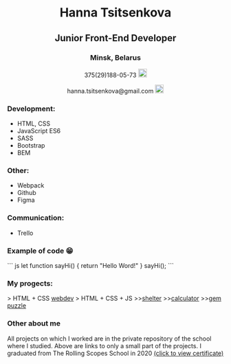 <div class="container" align="center">  
  <h1> Hanna Tsitsenkova </h1>
  <h2> Junior Front-End Developer </h2>         
  <h3> Minsk, Belarus </h3>   
    <p> 375(29)188-05-73
      <a href="https://web.telegram.org/z/" align="center">
        <img src="https://upload.wikimedia.org/wikipedia/commons/thumb/8/82/Telegram_logo.svg/768px-Telegram_logo.svg.png" width=20px class="img"alt="telegram"/>
      </a>
    </p>              
    <p>hanna.tsitsenkova@gmail.com 
      <a href="https://www.google.com/intl/ru/gmail/about/" align="center">
        <img src="https://cdn-icons-png.flaticon.com/512/281/281769.png" width=20px alt="gmail"/>
       </a>
    </p>
  </div>

  <div class="container-resume">
    <h3>Development:</h3>
    <ul> 
      <li>HTML, CSS</li>
      <li>JavaScript ES6</li>
      <li>SASS</li>
      <li>Bootstrap</li>
      <li>BEM</li>
    </ul>
    <h3>Other:</h3>
    <ul> 
      <li>Webpack</li>
      <li>Github</li>
      <li>Figma</li>
    </ul>
    <h3>Communication:</h3>
    <ul> 
      <li>Trello</li>
    </ul>
    <h3>Example of code 😁</h3>
    ``` js
    let function sayHi() {
      return "Hello Word!"
    }
    sayHi();
    ```
    <h3>Му progects:</h3>
      > HTML + CSS
      <a href="https://rolling-scopes-school.github.io/hanna25-JS2020Q3/webdev/">webdev</a>
      > HTML + CSS + JS
      >><a href="https://rolling-scopes-school.github.io/hanna25-JS2020Q3/shelter/pages/main/main.html">shelter</a>   
      >><a href="https://rolling-scopes-school.github.io/hanna25-JS2020Q3/calculator/">calculator</a>     
     >><a href="https://rolling-scopes-school.github.io/hanna25-JS2020Q3/gem-puzzle/dist/index.html
          ">gem puzzle</a>      
    <h3>Other about me</h3>
      <p> All projects on which I worked are in the private repository of the school where I studied. Above are links to only a small part of the projects. I graduated from The Rolling Scopes School in 2020  <a href="https://app.rs.school/certificate/o9cctjh0">(click to view certificate)</a>
      </p>
  </div>

